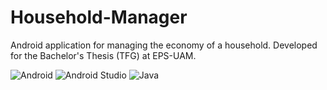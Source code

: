 # Household-Manager

Android application for managing the economy of a household. Developed for the Bachelor's Thesis (TFG) at EPS-UAM.

![Android](https://img.shields.io/badge/Android-3DDC84?style=for-the-badge&logo=android&logoColor=white) ![Android Studio](https://img.shields.io/badge/Android_Studio-3DDC84?style=for-the-badge&logo=android-studio&logoColor=white) 	![Java](https://img.shields.io/badge/java-%23ED8B00.svg?style=for-the-badge&logo=openjdk&logoColor=white)

